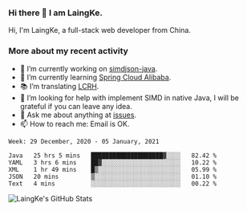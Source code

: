 ### Hi there 👋 I am LaingKe.

Hi, I'm LaingKe, a full-stack web developer from China.

### More about my recent activity

- 🔭 I’m currently working on [simdjson-java](https://github.com/laingke/simdjson-java).
- 🌱 I’m currently learning [Spring Cloud Alibaba](https://github.com/alibaba/spring-cloud-alibaba).
- :books: I’m translating [LCRH](https://github.com/LCTT/LCRH).
- 🤔 I’m looking for help with implement SIMD in native Java, I will be grateful if you can leave any idea.
- 💬 Ask me about anything at [issues](https://github.com/laingke/laingke/issues).
- 📫 How to reach me: Email is OK.

<!--START_SECTION:waka-->
```text
Week: 29 December, 2020 - 05 January, 2021

Java   25 hrs 5 mins   ████████████████████▓░░░░   82.42 % 
YAML   3 hrs 6 mins    ██▓░░░░░░░░░░░░░░░░░░░░░░   10.22 % 
XML    1 hr 49 mins    █▒░░░░░░░░░░░░░░░░░░░░░░░   05.99 % 
JSON   20 mins         ▒░░░░░░░░░░░░░░░░░░░░░░░░   01.10 % 
Text   4 mins          ░░░░░░░░░░░░░░░░░░░░░░░░░   00.22 % 
```
<!--END_SECTION:waka-->

![LaingKe's GitHub Stats](https://github-readme-stats.vercel.app/api?username=laingke&show_icons=true&theme=nightowl&count_private=true)
